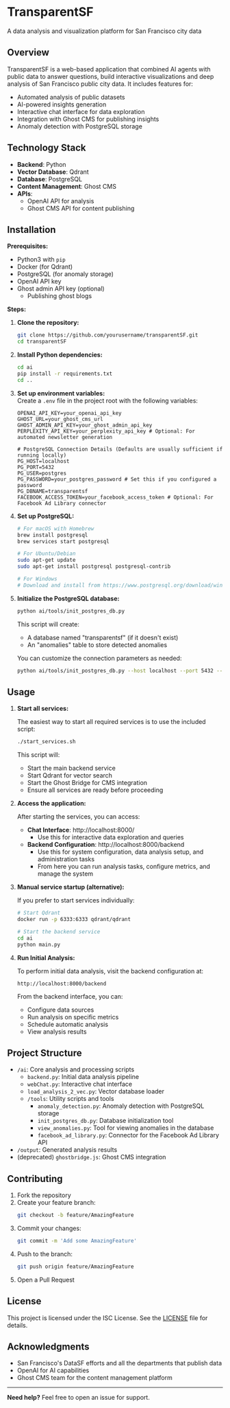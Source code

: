 # TransparentSF

A data analysis and visualization platform for San Francisco city data

## Overview

TransparentSF is a web-based application that combined AI agents with public data to answer questions, build interactive visualizations and deep analysis of San Francisco public city data. It includes features for:

- Automated analysis of public datasets
- AI-powered insights generation
- Interactive chat interface for data exploration
- Integration with Ghost CMS for publishing insights
- Anomaly detection with PostgreSQL storage

## Technology Stack

- **Backend**: Python
- **Vector Database**: Qdrant
- **Database**: PostgreSQL
- **Content Management**: Ghost CMS
- **APIs**:  
  - OpenAI API for analysis  
  - Ghost CMS API for content publishing  

## Installation

**Prerequisites:**  
- Python3 with `pip`  
- Docker (for Qdrant) 
- PostgreSQL (for anomaly storage)
- OpenAI API key
- Ghost admin API key (optional)
  - Publishing ghost blogs

**Steps:**

1. **Clone the repository:**
   ```bash
   git clone https://github.com/yourusername/transparentSF.git
   cd transparentSF
   ```

2. **Install Python dependencies:**
   ```bash
   cd ai
   pip install -r requirements.txt
   cd ..
   ```

3. **Set up environment variables:**  
   Create a `.env` file in the project root with the following variables:
   ```env
   OPENAI_API_KEY=your_openai_api_key
   GHOST_URL=your_ghost_cms_url
   GHOST_ADMIN_API_KEY=your_ghost_admin_api_key
   PERPLEXITY_API_KEY=your_perplexity_api_key # Optional: For automated newsletter generation
   
   # PostgreSQL Connection Details (Defaults are usually sufficient if running locally)
   PG_HOST=localhost 
   PG_PORT=5432
   PG_USER=postgres
   PG_PASSWORD=your_postgres_password # Set this if you configured a password
   PG_DBNAME=transparentsf
   FACEBOOK_ACCESS_TOKEN=your_facebook_access_token # Optional: For Facebook Ad Library connector
   ```

4. **Set up PostgreSQL:**
   ```bash
   # For macOS with Homebrew
   brew install postgresql
   brew services start postgresql
   
   # For Ubuntu/Debian
   sudo apt-get update
   sudo apt-get install postgresql postgresql-contrib
   
   # For Windows
   # Download and install from https://www.postgresql.org/download/windows/
   ```

5. **Initialize the PostgreSQL database:**
   ```bash
   python ai/tools/init_postgres_db.py
   ```
   
   This script will create:
   - A database named "transparentsf" (if it doesn't exist)
   - An "anomalies" table to store detected anomalies

   You can customize the connection parameters as needed:
   ```bash
   python ai/tools/init_postgres_db.py --host localhost --port 5432 --user postgres --password <pass> --dbname transparentsf
   ```
## Usage

1. **Start all services:**

   The easiest way to start all required services is to use the included script:
   ```bash
   ./start_services.sh
   ```
   
   This script will:
   - Start the main backend service
   - Start Qdrant for vector search
   - Start the Ghost Bridge for CMS integration
   - Ensure all services are ready before proceeding

2. **Access the application:**

   After starting the services, you can access:
   - **Chat Interface**: http://localhost:8000/
     - Use this for interactive data exploration and queries
   - **Backend Configuration**: http://localhost:8000/backend
     - Use this for system configuration, data analysis setup, and administration tasks
     - From here you can run analysis tasks, configure metrics, and manage the system

3. **Manual service startup (alternative):**

   If you prefer to start services individually:
   ```bash
   # Start Qdrant
   docker run -p 6333:6333 qdrant/qdrant
   
   # Start the backend service
   cd ai
   python main.py
   ```

4. **Run Initial Analysis:**
   
   To perform initial data analysis, visit the backend configuration at:
   ```
   http://localhost:8000/backend
   ```
   
   From the backend interface, you can:
   - Configure data sources
   - Run analysis on specific metrics
   - Schedule automatic analysis
   - View analysis results



## Project Structure

- `/ai`: Core analysis and processing scripts
  - `backend.py`: Initial data analysis pipeline
  - `webChat.py`: Interactive chat interface
  - `load_analysis_2_vec.py`: Vector database loader
  - `/tools`: Utility scripts and tools
    - `anomaly_detection.py`: Anomaly detection with PostgreSQL storage
    - `init_postgres_db.py`: Database initialization tool
    - `view_anomalies.py`: Tool for viewing anomalies in the database
    - `facebook_ad_library.py`: Connector for the Facebook Ad Library API
- `/output`: Generated analysis results
- (deprecated) `ghostbridge.js`: Ghost CMS integration


## Contributing

1. Fork the repository  
2. Create your feature branch:  
   ```bash
   git checkout -b feature/AmazingFeature
   ```
3. Commit your changes:  
   ```bash
   git commit -m 'Add some AmazingFeature'
   ```
4. Push to the branch:  
   ```bash
   git push origin feature/AmazingFeature
   ```
5. Open a Pull Request

## License

This project is licensed under the ISC License. See the [LICENSE](LICENSE) file for details.

## Acknowledgments

- San Francisco's DataSF efforts and all the departments that publish data
- OpenAI for AI capabilities
- Ghost CMS team for the content management platform

---

**Need help?** Feel free to open an issue for support.
